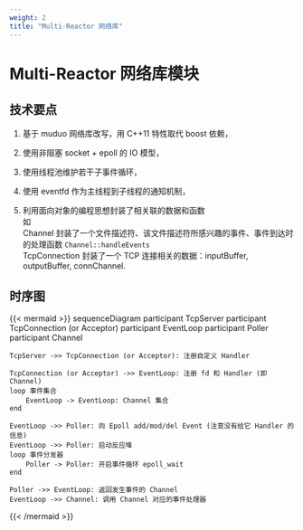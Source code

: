 ```yaml
---
weight: 2
title: "Multi-Reactor 网络库"
---
```


# Multi-Reactor 网络库模块

## 技术要点

1. 基于 muduo 网络库改写，用 C++11 特性取代 boost 依赖，  

2. 使用非阻塞 socket + epoll 的 IO 模型，  

3. 使用线程池维护若干子事件循环，  

4. 使用 eventfd 作为主线程到子线程的通知机制，  

5. 利用面向对象的编程思想封装了相关联的数据和函数  
如  
Channel 封装了一个文件描述符、该文件描述符所感兴趣的事件、事件到达时的处理函数 `Channel::handleEvents`  
TcpConnection 封装了一个 TCP 连接相关的数据：inputBuffer, outputBuffer, connChannel.  
   

## 时序图

{{< mermaid >}}
sequenceDiagram
    participant TcpServer
    participant TcpConnection (or Acceptor)
    participant EventLoop
    participant Poller
    participant Channel

    TcpServer ->> TcpConnection (or Acceptor): 注册自定义 Handler

    TcpConnection (or Acceptor) ->> EventLoop: 注册 fd 和 Handler (即 Channel)
    loop 事件集合
        EventLoop -> EventLoop: Channel 集合
    end

    EventLoop ->> Poller: 向 Epoll add/mod/del Event (注意没有给它 Handler 的信息)
    EventLoop ->> Poller: 启动反应堆
    loop 事件分发器
        Poller -> Poller: 开启事件循环 epoll_wait
    end

    Poller ->> EventLoop: 返回发生事件的 Channel
    EventLoop ->> Channel: 调用 Channel 对应的事件处理器
{{< /mermaid >}}

